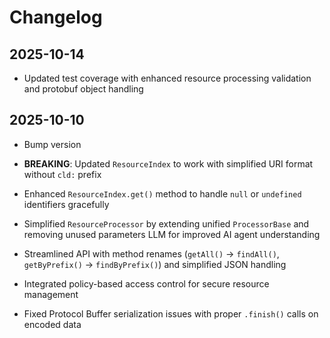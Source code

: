 # Changelog

## 2025-10-14

- Updated test coverage with enhanced resource processing validation and
  protobuf object handling

## 2025-10-10

- Bump version

- **BREAKING**: Updated `ResourceIndex` to work with simplified URI format
  without `cld:` prefix
- Enhanced `ResourceIndex.get()` method to handle `null` or `undefined`
  identifiers gracefully
- Simplified `ResourceProcessor` by extending unified `ProcessorBase` and
  removing unused parameters LLM for improved AI agent understanding
- Streamlined API with method renames (`getAll()` → `findAll()`, `getByPrefix()`
  → `findByPrefix()`) and simplified JSON handling
- Integrated policy-based access control for secure resource management
- Fixed Protocol Buffer serialization issues with proper `.finish()` calls on
  encoded data
